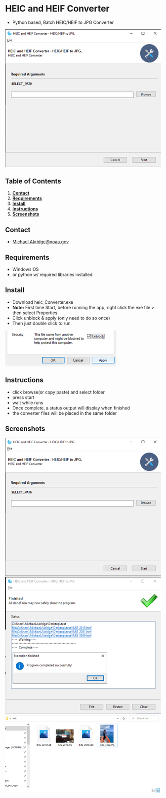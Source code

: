# HEIC and HEIF Converter
* Python based, Batch HEIC/HEIF to JPG Converter

![](./_docs/s1.png "")
## Table of Contents
1. **[Contact](#contact)**
2. **[Requirements](#requirements)**
3. **[Install](#install)**
4. **[Instructions](#instructions)**
5. **[Screenshots](#screenshots)**

## Contact
*  Michael.Akridge@noaa.gov

## Requirements
* Windows OS 
* or python w/ required libraries  installed

## Install
*  Download heic_Converter.exe
*  <b>Note:</b> First time Start, before running the app, right click the exe file > then select Properties 
*  Click unblock & apply (only need to do so once)
*  Then just double click to run. 

![](./_docs/s7.png "")

## Instructions
* click browse(or copy paste) and select folder 
* press start
* wait while  runs
* Once complete, a status output will display when finished
* the converter files will be placed in the same folder

## Screenshots
![](./_docs/s1.png "")
![](./_docs/s2.png "")
![](./_docs/s3.png "")


